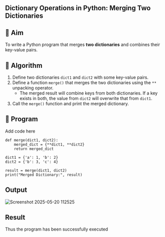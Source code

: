 ## Dictionary Operations in Python: Merging Two Dictionaries

## 🎯 Aim
To write a Python program that merges **two dictionaries** and combines their key-value pairs.

## 🧠 Algorithm
1. Define two dictionaries `dict1` and `dict2` with some key-value pairs.
2. Define a function `merge()` that merges the two dictionaries using the `**` unpacking operator.
   - The merged result will combine keys from both dictionaries. If a key exists in both, the value from `dict2` will overwrite that from `dict1`.
3. Call the `merge()` function and print the merged dictionary.

## 🧾 Program

Add code here
~~~
def merge(dict1, dict2):
    merged_dict = {**dict1, **dict2}
    return merged_dict

dict1 = {'a': 1, 'b': 2}
dict2 = {'b': 3, 'c': 4}

result = merge(dict1, dict2)
print("Merged Dictionary:", result)
~~~
## Output
![Screenshot 2025-05-20 112525](https://github.com/user-attachments/assets/8c1719d5-6933-4e73-afbd-a4792ad18059)

## Result
Thus the program has been successfully executed
